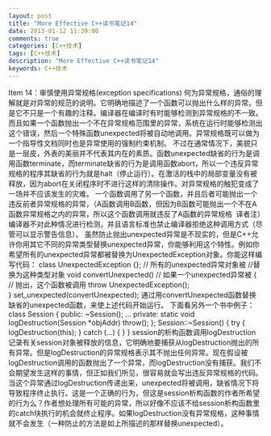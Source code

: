 ```yaml
---
layout: post
title: "More Effective C++读书笔记14"
date: 2013-01-12 11:39:00 
comments: true
categories: [C++技术]
tags: [C++技术]
description: "More Effective C++读书笔记14"
keywords: C++技术
---
```


   Item 14：审慎使用异常规格(exception specifications)
  何为异常规格，通俗的理解就是对异常的规范的说明。它明确地描述了一个函数可以抛出什么样的异常。但是它不只是一个有趣的注释。编译器在编译时有时能够检测到异常规格的不一致。而且如果一个函数抛出一个不在异常规格范围里的异常，系统在运行时能够检测出这个错误，然后一个特殊函数unexpected将被自动地调用。异常规格既可以做为一个指导性文档同时也是异常使用的强制约束机制。
  不过在通常情况下，美貌只是一层皮，外表的美丽并不代表其内在的素质。函数unexpected缺省的行为是调用函数terminate，而terminate缺省的行为是调用函数abort，所以一个违反异常规格的程序其缺省的行为就是halt（停止运行）。在激活的栈中的局部变量没有被释放，因为abort在关闭程序时不进行这样的清除操作。对异常规格的触犯变成了一场并不应该发生的灾难。
  一个函数调用了另一个函数，并且后者可能抛出一个违反前者异常规格的异常，（A函数调用B函数，但因为B函数可能抛出一个不在A函数异常规格之内的异常，所以这个函数调用就违反了A函数的异常规格  译者注）编译器不对此种情况进行检测，并且语言标准也禁止编译器拒绝这种调用方式（尽管可以显示警告信息）。
  虽然防止抛出unexpected异常是不现实的，但是C++允许你用其它不同的异常类型替换unexpected异常，你能够利用这个特性。例如你希望所有的unexpected异常都被替换为UnexpectedException对象。你能这样编写代码：
  class UnexpectedException {};          // 所有的unexpected异常对象被
                                       //替换为这种类型对象
void convertUnexpected()               // 如果一个unexpected异常被
{                                      // 抛出，这个函数被调用
    throw UnexpectedException();  
}
set_unexpected(convertUnexpected);
  通过用convertUnexpected函数替换缺省的unexpected函数，来使上述代码开始运行。
  下面看另外一个书中例子：
  class Session {
public:
    ~Session();
  ... 
private:
    static void logDestruction(Session *objAddr) throw();
}; 
Session::~Session()
{
   try 
   {
       logDestruction(this);
   }
   catch (...) {  }
}
  session的析构函数调用logDestruction记录有关session对象被释放的信息，它明确地要捕获从logDestruction抛出的所有异常。但是logDestruction的异常规格表示其不抛出任何异常。现在假设被logDestruction调用的函数抛出了一个异常，而logDestruction没有捕获。我们不会期望发生这样的事情，但正如我们所见，很容易就会写出违反异常规格的代码。当这个异常通过logDestruction传递出来，unexpected将被调用，缺省情况下将导致程序终止执行。这是一个正确的行为，但这是session析构函数的作者所希望的行为么？作者想处理所有可能的异常，所以好像不应该不给session析构函数里的catch块执行的机会就终止程序。如果logDestruction没有异常规格，这种事情就不会发生（一种防止的方法是如上所描述的那样替换unexpected）。
